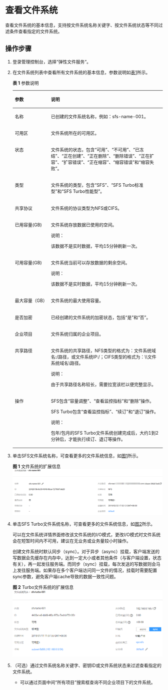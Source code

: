 # 查看文件系统<a name="ZH-CN_TOPIC_0103068358"></a>

查看文件系统的基本信息，支持按文件系统名称关键字、按文件系统状态等不同过滤条件查看指定的文件系统。

## 操作步骤<a name="section029319391613"></a>

1.  登录管理控制台，选择“弹性文件服务“。
2.  在文件系统列表中查看所有文件系统的基本信息，参数说明如[表1](#table37365828114557)所示。

    **表 1**  参数说明

    <a name="table37365828114557"></a>
    <table><thead align="left"><tr id="row19122233114557"><th class="cellrowborder" valign="top" width="24.060000000000002%" id="mcps1.2.3.1.1"><p id="p48573226114557"><a name="p48573226114557"></a><a name="p48573226114557"></a>参数</p>
    </th>
    <th class="cellrowborder" valign="top" width="75.94%" id="mcps1.2.3.1.2"><p id="p42117262114557"><a name="p42117262114557"></a><a name="p42117262114557"></a>说明</p>
    </th>
    </tr>
    </thead>
    <tbody><tr id="row43511042114557"><td class="cellrowborder" valign="top" width="24.060000000000002%" headers="mcps1.2.3.1.1 "><p id="p34733515114557"><a name="p34733515114557"></a><a name="p34733515114557"></a>名称</p>
    </td>
    <td class="cellrowborder" valign="top" width="75.94%" headers="mcps1.2.3.1.2 "><p id="p61951365114557"><a name="p61951365114557"></a><a name="p61951365114557"></a>已创建的文件系统名称，例如：sfs-name-001。</p>
    </td>
    </tr>
    <tr id="row38769363537"><td class="cellrowborder" valign="top" width="24.060000000000002%" headers="mcps1.2.3.1.1 "><p id="p08761636185312"><a name="p08761636185312"></a><a name="p08761636185312"></a>可用区</p>
    </td>
    <td class="cellrowborder" valign="top" width="75.94%" headers="mcps1.2.3.1.2 "><p id="p48761636105311"><a name="p48761636105311"></a><a name="p48761636105311"></a>文件系统所在的可用区。</p>
    </td>
    </tr>
    <tr id="row20691380114557"><td class="cellrowborder" valign="top" width="24.060000000000002%" headers="mcps1.2.3.1.1 "><p id="p65389082114557"><a name="p65389082114557"></a><a name="p65389082114557"></a>状态</p>
    </td>
    <td class="cellrowborder" valign="top" width="75.94%" headers="mcps1.2.3.1.2 "><p id="p62024260114557"><a name="p62024260114557"></a><a name="p62024260114557"></a>文件系统的状态，包含“可用”、“不可用”、“已冻结”、“正在创建”、“正在删除”、“删除错误”、“正在扩容”、“扩容错误”、“正在缩容”、“缩容错误”和“缩容失败”。</p>
    </td>
    </tr>
    <tr id="row14779614193918"><td class="cellrowborder" valign="top" width="24.060000000000002%" headers="mcps1.2.3.1.1 "><p id="p1779121416399"><a name="p1779121416399"></a><a name="p1779121416399"></a>类型</p>
    </td>
    <td class="cellrowborder" valign="top" width="75.94%" headers="mcps1.2.3.1.2 "><p id="p17791914113913"><a name="p17791914113913"></a><a name="p17791914113913"></a>文件系统的类型，包含“SFS”、“SFS Turbo标准型”和“SFS Turbo性能型”。</p>
    </td>
    </tr>
    <tr id="row20249422122817"><td class="cellrowborder" valign="top" width="24.060000000000002%" headers="mcps1.2.3.1.1 "><p id="p166491045144519"><a name="p166491045144519"></a><a name="p166491045144519"></a>共享协议</p>
    </td>
    <td class="cellrowborder" valign="top" width="75.94%" headers="mcps1.2.3.1.2 "><p id="p564924517452"><a name="p564924517452"></a><a name="p564924517452"></a>文件系统的协议类型为NFS或CIFS。</p>
    </td>
    </tr>
    <tr id="row194991729112817"><td class="cellrowborder" valign="top" width="24.060000000000002%" headers="mcps1.2.3.1.1 "><p id="p574319178464"><a name="p574319178464"></a><a name="p574319178464"></a>已用容量(GB)</p>
    </td>
    <td class="cellrowborder" valign="top" width="75.94%" headers="mcps1.2.3.1.2 "><p id="p812032619571"><a name="p812032619571"></a><a name="p812032619571"></a>文件系统存放数据已使用的空间。</p>
    <div class="note" id="note1212052685716"><a name="note1212052685716"></a><a name="note1212052685716"></a><span class="notetitle"> 说明： </span><div class="notebody"><p id="p912082695710"><a name="p912082695710"></a><a name="p912082695710"></a>该数据不是实时数据，平均15分钟刷新一次。</p>
    </div></div>
    </td>
    </tr>
    <tr id="row31409628202754"><td class="cellrowborder" valign="top" width="24.060000000000002%" headers="mcps1.2.3.1.1 "><p id="p35229290202754"><a name="p35229290202754"></a><a name="p35229290202754"></a>可用容量(GB)</p>
    </td>
    <td class="cellrowborder" valign="top" width="75.94%" headers="mcps1.2.3.1.2 "><p id="p1648700614288"><a name="p1648700614288"></a><a name="p1648700614288"></a>文件系统当前可以存放数据的剩余空间。</p>
    <div class="note" id="note3647551314288"><a name="note3647551314288"></a><a name="note3647551314288"></a><span class="notetitle"> 说明： </span><div class="notebody"><p id="p5984416914288"><a name="p5984416914288"></a><a name="p5984416914288"></a>该数据不是实时数据，平均15分钟刷新一次。</p>
    </div></div>
    </td>
    </tr>
    <tr id="row38633965114557"><td class="cellrowborder" valign="top" width="24.060000000000002%" headers="mcps1.2.3.1.1 "><p id="p1531121819414"><a name="p1531121819414"></a><a name="p1531121819414"></a>最大容量（GB）</p>
    </td>
    <td class="cellrowborder" valign="top" width="75.94%" headers="mcps1.2.3.1.2 "><p id="p32916417153520"><a name="p32916417153520"></a><a name="p32916417153520"></a>文件系统的最大使用容量。</p>
    </td>
    </tr>
    <tr id="row15695362119"><td class="cellrowborder" valign="top" width="24.060000000000002%" headers="mcps1.2.3.1.1 "><p id="p1556983618112"><a name="p1556983618112"></a><a name="p1556983618112"></a>是否加密</p>
    </td>
    <td class="cellrowborder" valign="top" width="75.94%" headers="mcps1.2.3.1.2 "><p id="p1956943691114"><a name="p1956943691114"></a><a name="p1956943691114"></a>已经创建的文件系统的加密状态，包括“是”和“否”。</p>
    </td>
    </tr>
    <tr id="row13181382382"><td class="cellrowborder" valign="top" width="24.060000000000002%" headers="mcps1.2.3.1.1 "><p id="p018128193819"><a name="p018128193819"></a><a name="p018128193819"></a>企业项目</p>
    </td>
    <td class="cellrowborder" valign="top" width="75.94%" headers="mcps1.2.3.1.2 "><p id="p16189833811"><a name="p16189833811"></a><a name="p16189833811"></a>文件系统归属的企业项目。</p>
    </td>
    </tr>
    <tr id="row65429735114557"><td class="cellrowborder" valign="top" width="24.060000000000002%" headers="mcps1.2.3.1.1 "><p id="p65317149114557"><a name="p65317149114557"></a><a name="p65317149114557"></a>共享路径</p>
    </td>
    <td class="cellrowborder" valign="top" width="75.94%" headers="mcps1.2.3.1.2 "><p id="p32469441078"><a name="p32469441078"></a><a name="p32469441078"></a>文件系统的共享路径，NFS类型的格式为：文件系统域名:/路径，或文件系统IP:/；CIFS类型的格式为：\\文件系统域名\路径。</p>
    <div class="note" id="note6962192620914"><a name="note6962192620914"></a><a name="note6962192620914"></a><span class="notetitle"> 说明： </span><div class="notebody"><p id="p1196315261698"><a name="p1196315261698"></a><a name="p1196315261698"></a>由于共享路径名称较长，需要拉宽该栏以便完整显示。</p>
    </div></div>
    </td>
    </tr>
    <tr id="row27443506111522"><td class="cellrowborder" valign="top" width="24.060000000000002%" headers="mcps1.2.3.1.1 "><p id="p46592934111528"><a name="p46592934111528"></a><a name="p46592934111528"></a>操作</p>
    </td>
    <td class="cellrowborder" valign="top" width="75.94%" headers="mcps1.2.3.1.2 "><p id="p928331015157"><a name="p928331015157"></a><a name="p928331015157"></a>SFS包含“容量调整”、“查看监控指标”和“删除”操作。</p>
    <p id="p1783616313514"><a name="p1783616313514"></a><a name="p1783616313514"></a>SFS Turbo包含“查看监控指标”、“续订”和“退订”操作。</p>
    <div class="note" id="note670615411215"><a name="note670615411215"></a><a name="note670615411215"></a><span class="notetitle"> 说明： </span><div class="notebody"><p id="p17708154151220"><a name="p17708154151220"></a><a name="p17708154151220"></a>包年/包月的SFS Turbo文件系统创建完成后，大约1到2分钟后，才能执行续订、退订等操作。</p>
    </div></div>
    </td>
    </tr>
    </tbody>
    </table>

3.  单击SFS文件系统名称，可查看更多的文件系统信息，如[图1](#fig164610249278)所示。

    **图 1**  文件系统的扩展信息<a name="fig164610249278"></a>  
    ![](figures/文件系统的扩展信息.png "文件系统的扩展信息")

4.  单击SFS Turbo文件系统名称，可查看更多的文件系统信息，如[图2](#fig465882013239)所示。

    可以在文件系统详情界面修改该文件系统的I/O模式，更改I/O模式时文件系统会在短暂时间内不可用，建议在无业务或业务量较小时操作。

    创建文件系统时默认同步（sync）。对于异步（async）挂载，客户端发送的写数据会先缓存在内存中，达到一定大小或者其他条件（与客户端设置，状态有关），再一起发往服务端。而同步（sync）挂载，每次发送的写数据则会马上发往服务端。如果存在多个客户端访问同一文件的情况，挂载时需要配置sync参数，避免客户端cache导致的数据一致性问题。

    **图 2**  Turbo文件系统的扩展信息<a name="fig465882013239"></a>  
    ![](figures/Turbo文件系统的扩展信息.png "Turbo文件系统的扩展信息")

5.  （可选）通过文件系统名称关键字、密钥ID或文件系统状态来过滤查看指定的文件系统。
    -   可以通过页面中间“所有项目”搜索框查询不同企业项目下的文件系统。


